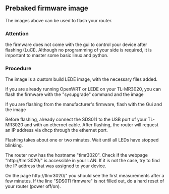 ## Prebaked firmware image
The images above can be used to flash your router.

### Attention
the firmware does not come with the gui to control your device after flashing (LuCI).
Although no programming of your side is required, it is important to master some basic linux and python.

### Procedure
The image is a custom build LEDE image, with the necessary files added.

If you are already running OpenWRT or LEDE on your TL-MR3020, you can flash the firmware with the "sysupgrade" command and the image

If you are flashing from the manufacturer's firmware, flash with the Gui and the image

Before flashing, already connect the SDS011 to the USB port of your TL-MR3020 and with an ethernet cable. After flashing, the router will request an IP address via dhcp through the ethernet port.

Flashing takes about one or two minutes. Wait until all LEDs have stopped blinking.

The router now has the hostname "tlmr3020". Check if the webpage "http://tlmr3020/" is accessible in your LAN. If it is not the case, try to find the IP address that was assigned to your device.

On the page http://tlmr3020/" you should see the first measurements after a few minutes. If the line "SDS011 firmware" is not filled out, do a hard reset of your router (power off/on).
